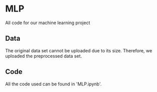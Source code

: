 # MLP
All code for our machine learning project

## Data
The original data set cannot be uploaded due to its size. Therefore, we uploaded the preprocessed data set.

## Code
All the code used can be found in 'MLP.ipynb'.
